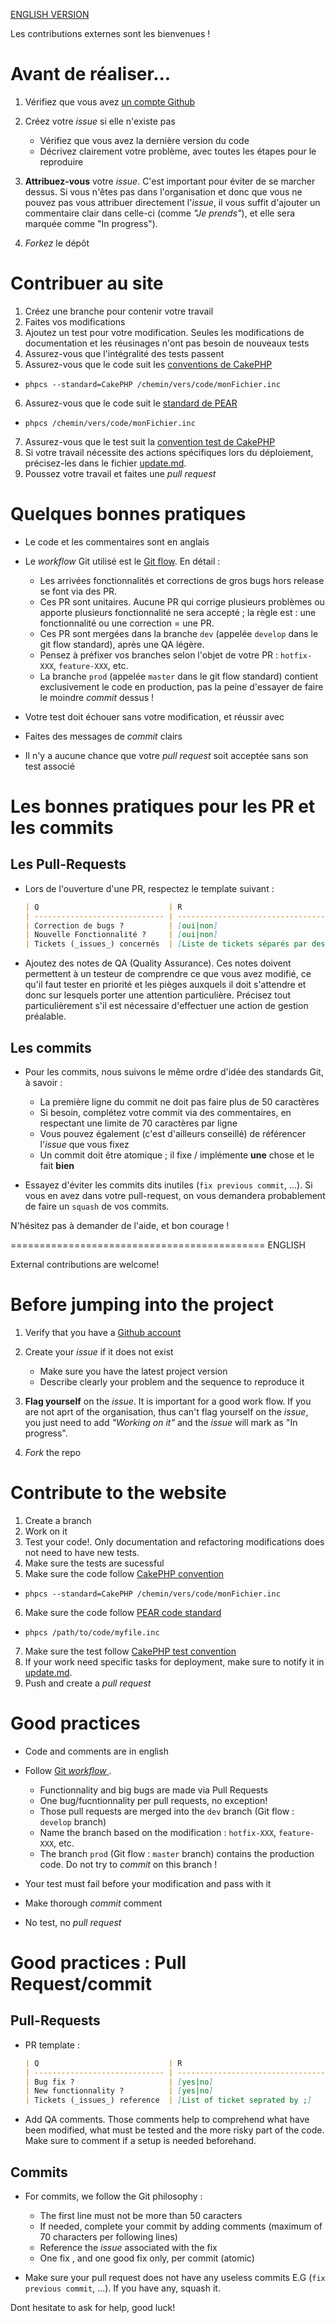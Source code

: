 [ENGLISH VERSION](#english)

Les contributions externes sont les bienvenues !

# Avant de réaliser...
1. Vérifiez que vous avez [un compte Github](https://github.com/signup/free)
2. Créez votre _issue_ si elle n'existe pas
    * Vérifiez que vous avez la dernière version du code
    * Décrivez clairement votre problème, avec toutes les étapes pour le reproduire

3. **Attribuez-vous** votre _issue_. C'est important pour éviter de se marcher dessus. Si vous n'êtes pas dans l'organisation et donc que vous ne pouvez pas vous attribuer directement l'_issue_, il vous suffit d'ajouter un commentaire clair dans celle-ci (comme _"Je prends"_), et elle sera marquée comme "In progress").
4. _Forkez_ le dépôt

# Contribuer au site
1. Créez une branche pour contenir votre travail
2. Faites vos modifications
3. Ajoutez un test pour votre modification. Seules les modifications de documentation et les réusinages n'ont pas besoin de nouveaux tests
4. Assurez-vous que l'intégralité des tests passent
5. Assurez-vous que le code suit les [conventions de CakePHP](http://book.cakephp.org/3.0/fr/intro/conventions.html)
 - `phpcs --standard=CakePHP /chemin/vers/code/monFichier.inc`
6. Assurez-vous que le code suit le [standard de PEAR](https://pear.php.net/manual/fr/standards.php)
 - `phpcs /chemin/vers/code/monFichier.inc`
7. Assurez-vous que le test suit la [convention test de CakePHP](http://book.cakephp.org/3.0/en/development/testing.html)
8. Si votre travail nécessite des actions spécifiques lors du déploiement, précisez-les dans le fichier [update.md](update.md).
9. Poussez votre travail et faites une _pull request_

# Quelques bonnes pratiques
* Le code et les commentaires sont en anglais
* Le _workflow_ Git utilisé est le [Git flow](http://nvie.com/posts/a-successful-git-branching-model/). En détail :
    * Les arrivées fonctionnalités et corrections de gros bugs hors release se font via des PR.
    * Ces PR sont unitaires. Aucune PR qui corrige plusieurs problèmes ou apporte plusieurs fonctionnalité ne sera accepté ; la règle est : une fonctionnalité ou une correction = une PR.
    * Ces PR sont mergées dans la branche `dev` (appelée `develop` dans le git flow standard), après une QA légère.
    * Pensez à préfixer vos branches selon l'objet de votre PR : `hotfix-XXX`, `feature-XXX`, etc.
    * La branche `prod` (appelée `master` dans le git flow standard) contient exclusivement le code en production, pas la peine d'essayer de faire le moindre _commit_ dessus !

* Votre test doit échouer sans votre modification, et réussir avec
* Faites des messages de _commit_ clairs
* Il n'y a aucune chance que votre _pull request_ soit acceptée sans son test associé

# Les bonnes pratiques pour les PR et les commits
## Les Pull-Requests
* Lors de l'ouverture d'une PR, respectez le template suivant :

    ```markdown
    | Q                             | R
    | ----------------------------- | -------------------------------------------
    | Correction de bugs ?          | [oui|non]
    | Nouvelle Fonctionnalité ?     | [oui|non]
    | Tickets (_issues_) concernés  | [Liste de tickets séparés par des virgules]
    ```
* Ajoutez des notes de QA (Quality Assurance). Ces notes doivent permettent à un testeur de comprendre ce que vous avez modifié, ce qu'il faut tester en priorité et les pièges auxquels il doit s'attendre et donc sur lesquels porter une attention particulière. Précisez tout particulièrement s'il est nécessaire d'effectuer une action de gestion préalable.

## Les commits
* Pour les commits, nous suivons le même ordre d'idée des standards Git, à savoir :
    * La première ligne du commit ne doit pas faire plus de 50 caractères
    * Si besoin, complétez votre commit via des commentaires, en respectant une limite de 70 caractères par ligne
    * Vous pouvez également (c'est d'ailleurs conseillé) de référencer l'_issue_ que vous fixez
    * Un commit doit être atomique ; il fixe / implémente **une** chose et le fait **bien**

* Essayez d'éviter les commits dits inutiles (`fix previous commit`, ...). Si vous en avez dans votre pull-request,
  on vous demandera probablement de faire un `squash` de vos commits.

N'hésitez pas à demander de l'aide, et bon courage !

============================================
<a name="english"></a> ENGLISH

External contributions are welcome!

# Before jumping into the project
1. Verify that you have a [Github account](https://github.com/signup/free)
2. Create your _issue_ if it does not exist
    * Make sure you have the latest project version
    * Describe clearly your problem and the sequence to reproduce it

3. **Flag yourself** on the _issue_. It is important for a good work flow. If you are not aprt of the organisation, thus can't flag yourself on the _issue_, you just need to add _"Working on it"_ and the _issue_ will mark as "In progress".

4. _Fork_ the repo

# Contribute to the website
1. Create a branch
2. Work on it
3. Test your code!. Only documentation and refactoring modifications does not need to have new tests.
4. Make sure the tests are sucessful
5. Make sure the code follow [CakePHP convention](http://book.cakephp.org/3.0/en/intro/conventions.html)
 - `phpcs --standard=CakePHP /chemin/vers/code/monFichier.inc`
6. Make sure the code follow [PEAR code standard](https://pear.php.net/manual/en/standards.php)
 - `phpcs /path/to/code/myfile.inc`
7. Make sure the test follow [CakePHP test convention](http://book.cakephp.org/3.0/en/development/testing.html)
8. If your work need specific tasks for deployment, make sure to notify it in [update.md](update.md).
9. Push and create a _pull request_

# Good practices
* Code and comments are in english
* Follow [Git _workflow_ ](http://nvie.com/posts/a-successful-git-branching-model/).
    * Functionnality and big bugs are made via Pull Requests
    * One bug/fucntionnality per pull requests, no exception!
    * Those pull requests are merged into the `dev` branch (Git flow : `develop` branch)
    * Name the branch based on the modification : `hotfix-XXX`, `feature-XXX`, etc.
    * The branch `prod` (Git flow : `master` branch)  contains the production code. Do not try to _commit_ on this branch !

* Your test must fail before your modification and pass with it
* Make thorough _commit_ comment
* No test, no _pull request_

# Good practices : Pull Request/commit
## Pull-Requests
* PR template :

    ```markdown
    | Q                             | R
    | ----------------------------- | -------------------------------------------
    | Bug fix ?                     | [yes|no]
    | New functionnality ?          | [yes|no]
    | Tickets (_issues_) reference  | [List of ticket seprated by ;]
    ```
* Add QA comments. Those comments help to comprehend what have been modified, what must be tested and the more risky part of the code. Make sure to comment if a setup is needed beforehand.

## Commits
* For commits, we follow the Git philosophy :
    * The first line must not be more than 50 caracters
    * If needed, complete your commit by adding comments (maximum of 70 characters per following lines)
    * Reference the _issue_ associated with the fix
    * One fix , and one good fix only, per commit (atomic)

* Make sure your pull request does not have any useless commits E.G (`fix previous commit`, ...). If you have any, squash it.

Dont hesitate to ask for help, good luck!
